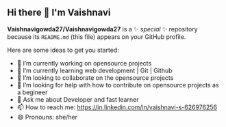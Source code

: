 ## Hi there 👋 I'm Vaishnavi


**Vaishnavigowda27/Vaishnavigowda27** is a ✨ _special_ ✨ repository because its `README.md` (this file) appears on your GitHub profile.

Here are some ideas to get you started:

- 🔭 I’m currently working on opensource projects 
- 🌱 I’m currently learning web development | Git | Github
- 👯 I’m looking to collaborate on the opensource projects
- 🤔 I’m looking for help with how to contribute on opensource projects as a begineer
- 💬 Ask me about Developer and fast learner 
- 📫 How to reach me: https://in.linkedin.com/in/vaishnavi-s-626976256
- 😄 Pronouns: she/her


